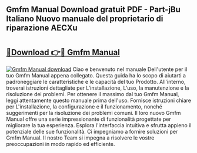 ## Gmfm Manual Download gratuit PDF - Part-jBu Italiano Nuovo manuale del proprietario di riparazione AECXu

# <h2><a href="http://dfg6qq.blite.top/?on=Gmfm+Manual">🔗Download 👉🔴 Gmfm Manual</a></h2>

[![Gmfm Manual download](https://i.imgur.com/lujVjoI.png)](http://dfg6qq.blite.top/?on=Gmfm+Manual)
Ciao e benvenuto nel manuale Dell'utente per il tuo Gmfm Manual appena collegato. Questa guida ha lo scopo di aiutarti a padroneggiare le caratteristiche e le capacità del tuo Prodotto. All'interno, troverai istruzioni dettagliate per L'installazione, L'uso, la manutenzione e la risoluzione dei problemi. Per ottenere il massimo dal tuo Gmfm Manual, leggi attentamente questo manuale prima dell'uso. Fornisce istruzioni chiare per L'installazione, la configurazione e il funzionamento, nonché suggerimenti per la risoluzione dei problemi comuni. Il loro nuovo Gmfm Manual offre una serie impressionante di funzionalità progettate per migliorare la tua esperienza. Esplora l'interfaccia intuitiva e sfrutta appieno il potenziale delle sue funzionalità. Ci impegniamo a fornire soluzioni per Gmfm Manual. Il nostro Team si impegna a risolvere le vostre preoccupazioni in modo rapido ed efficiente.
